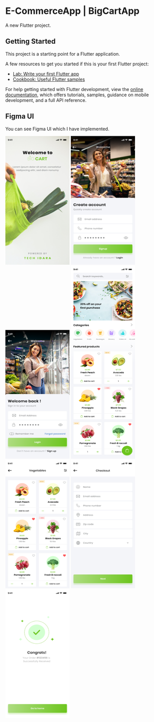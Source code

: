 # E-CommerceApp | BigCartApp

A new Flutter project.

## Getting Started

This project is a starting point for a Flutter application.

A few resources to get you started if this is your first Flutter project:

- [Lab: Write your first Flutter app](https://docs.flutter.dev/get-started/codelab)
- [Cookbook: Useful Flutter samples](https://docs.flutter.dev/cookbook)

For help getting started with Flutter development, view the
[online documentation](https://docs.flutter.dev/), which offers tutorials,
samples, guidance on mobile development, and a full API reference.

## Figma UI
You can see Figma UI which I have implemented.

<div>
<img src="https://github.com/MuhammadJamalAshrafi/big_cart_app/blob/main/assets/images/Splash.png" width="200" height="400">
<img src="https://github.com/MuhammadJamalAshrafi/big_cart_app/blob/main/assets/images/Signup.png" width="200" height="400">
<img src="https://github.com/MuhammadJamalAshrafi/big_cart_app/blob/main/assets/images/Login.png" width="200" height="400">
<img src="https://github.com/MuhammadJamalAshrafi/big_cart_app/blob/main/assets/images/Home.png" width="200" height="600">
<img src="https://github.com/MuhammadJamalAshrafi/big_cart_app/blob/main/assets/images/Prodcuts.png" width="200" height="400">
<img src="https://github.com/MuhammadJamalAshrafi/big_cart_app/blob/main/assets/images/Checkout.png" width="200" height="400">
<img src="https://github.com/MuhammadJamalAshrafi/big_cart_app/blob/main/assets/images/Shipping%20Information.png" width="200" height="400">
</div>
